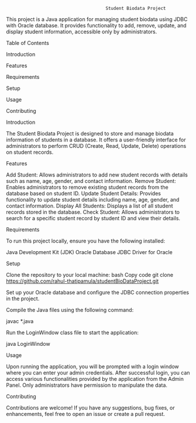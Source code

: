 

                                          Student Biodata Project
This project is a Java application for managing student biodata using JDBC with Oracle database. It provides functionality to add, remove, update, and display student information, accessible only by administrators.


Table of Contents

Introduction

Features

Requirements

Setup

Usage

Contributing



Introduction

The Student Biodata Project is designed to store and manage biodata information of students in a database. It offers a user-friendly interface for administrators to perform CRUD (Create, Read, Update, Delete) operations on student records.

Features

Add Student: Allows administrators to add new student records with details such as name, age, gender, and contact information.
Remove Student: Enables administrators to remove existing student records from the database based on student ID.
Update Student Details: Provides functionality to update student details including name, age, gender, and contact information.
Display All Students: Displays a list of all student records stored in the database.
Check Student: Allows administrators to search for a specific student record by student ID and view their details.

Requirements

To run this project locally, ensure you have the following installed:

Java Development Kit (JDK)
Oracle Database
JDBC Driver for Oracle

Setup

Clone the repository to your local machine:
bash
Copy code
git clone https://github.com/rahul-thatipamula/studentBioDataProject.git

Set up your Oracle database and configure the JDBC connection properties in the project.

Compile the Java files using the following command:

javac *.java

Run the LoginWindow class file to start the application:

java LoginWindow

Usage

Upon running the application, you will be prompted with a login window where you can enter your admin credentials.
After successful login, you can access various functionalities provided by the application from the Admin Panel.
Only administrators have permission to manipulate the data.

Contributing

Contributions are welcome! If you have any suggestions, bug fixes, or enhancements, feel free to open an issue or create a pull request.

